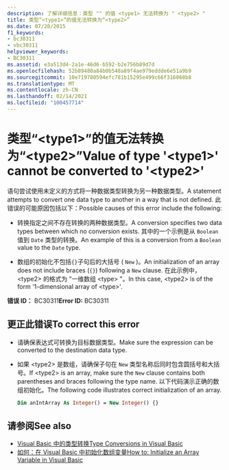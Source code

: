 ```yaml
---
description: 了解详细信息：类型 "" 的值 <type1> 无法转换为 " <type2> "
title: 类型“<type1>”的值无法转换为“<type2>”
ms.date: 07/20/2015
f1_keywords:
- bc30311
- vbc30311
helpviewer_keywords:
- BC30311
ms.assetid: e3a513d4-2a1e-46d6-b592-b2e756b89d7d
ms.openlocfilehash: 52b89480a84b0b548a89f4ae979eddde6e51a9b9
ms.sourcegitcommit: 10e719780594efc781b15295e499c66f316068b8
ms.translationtype: MT
ms.contentlocale: zh-CN
ms.lasthandoff: 02/14/2021
ms.locfileid: "100457714"
---
```

# <a name="value-of-type-type1-cannot-be-converted-to-type2"></a><span data-ttu-id="9377d-103">类型“\<type1>”的值无法转换为“\<type2>”</span><span class="sxs-lookup"><span data-stu-id="9377d-103">Value of type '\<type1>' cannot be converted to '\<type2>'</span></span>

<span data-ttu-id="9377d-104">语句尝试使用未定义的方式将一种数据类型转换为另一种数据类型。</span><span class="sxs-lookup"><span data-stu-id="9377d-104">A statement attempts to convert one data type to another in a way that is not defined.</span></span> <span data-ttu-id="9377d-105">此错误的可能原因包括以下：</span><span class="sxs-lookup"><span data-stu-id="9377d-105">Possible causes of this error include the following:</span></span>

- <span data-ttu-id="9377d-106">转换指定之间不存在转换的两种数据类型。</span><span class="sxs-lookup"><span data-stu-id="9377d-106">A conversion specifies two data types between which no conversion exists.</span></span> <span data-ttu-id="9377d-107">其中的一个示例是从 `Boolean` 值到 `Date` 类型的转换。</span><span class="sxs-lookup"><span data-stu-id="9377d-107">An example of this is a conversion from a `Boolean` value to the `Date` type.</span></span>

- <span data-ttu-id="9377d-108">数组的初始化不包括`{}`子句后的大括号 ( `New` )。</span><span class="sxs-lookup"><span data-stu-id="9377d-108">An initialization of an array does not include braces (`{}`) following a `New` clause.</span></span> <span data-ttu-id="9377d-109">在此示例中， \<type2> 的格式为 "一维数组 \<type> "。</span><span class="sxs-lookup"><span data-stu-id="9377d-109">In this case, \<type2> is of the form '1-dimensional array of \<type>'.</span></span>

<span data-ttu-id="9377d-110">**错误 ID：** BC30311</span><span class="sxs-lookup"><span data-stu-id="9377d-110">**Error ID:** BC30311</span></span>

## <a name="to-correct-this-error"></a><span data-ttu-id="9377d-111">更正此错误</span><span class="sxs-lookup"><span data-stu-id="9377d-111">To correct this error</span></span>

- <span data-ttu-id="9377d-112">请确保表达式可转换为目标数据类型。</span><span class="sxs-lookup"><span data-stu-id="9377d-112">Make sure the expression can be converted to the destination data type.</span></span>

- <span data-ttu-id="9377d-113">如果 \<type2> 是数组，请确保子句在 `New` 类型名称后同时包含圆括号和大括号。</span><span class="sxs-lookup"><span data-stu-id="9377d-113">If \<type2> is an array, make sure the `New` clause contains both parentheses and braces following the type name.</span></span> <span data-ttu-id="9377d-114">以下代码演示正确的数组初始化。</span><span class="sxs-lookup"><span data-stu-id="9377d-114">The following code illustrates correct initialization of an array.</span></span>

  ```vb
  Dim anIntArray As Integer() = New Integer() {}
  ```

## <a name="see-also"></a><span data-ttu-id="9377d-115">请参阅</span><span class="sxs-lookup"><span data-stu-id="9377d-115">See also</span></span>

- [<span data-ttu-id="9377d-116">Visual Basic 中的类型转换</span><span class="sxs-lookup"><span data-stu-id="9377d-116">Type Conversions in Visual Basic</span></span>](../programming-guide/language-features/data-types/type-conversions.md)
- [<span data-ttu-id="9377d-117">如何：在 Visual Basic 中初始化数组变量</span><span class="sxs-lookup"><span data-stu-id="9377d-117">How to: Initialize an Array Variable in Visual Basic</span></span>](../programming-guide/language-features/arrays/how-to-initialize-an-array-variable.md)
